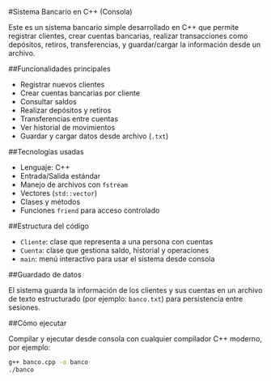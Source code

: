 #Sistema Bancario en C++ (Consola)

Este es un sistema bancario simple desarrollado en C++ que permite registrar clientes, crear cuentas bancarias, realizar transacciones como depósitos, retiros, transferencias, y guardar/cargar la información desde un archivo.

##Funcionalidades principales

- Registrar nuevos clientes
- Crear cuentas bancarias por cliente
- Consultar saldos
- Realizar depósitos y retiros
- Transferencias entre cuentas
- Ver historial de movimientos
- Guardar y cargar datos desde archivo (`.txt`)

##Tecnologías usadas

- Lenguaje: C++
- Entrada/Salida estándar
- Manejo de archivos con `fstream`
- Vectores (`std::vector`)
- Clases y métodos
- Funciones `friend` para acceso controlado

##Estructura del código

- `Cliente`: clase que representa a una persona con cuentas
- `Cuenta`: clase que gestiona saldo, historial y operaciones
- `main`: menú interactivo para usar el sistema desde consola

##Guardado de datos

El sistema guarda la información de los clientes y sus cuentas en un archivo de texto estructurado (por ejemplo: `banco.txt`) para persistencia entre sesiones.

##Cómo ejecutar

Compilar y ejecutar desde consola con cualquier compilador C++ moderno, por ejemplo:

```bash
g++ banco.cpp -o banco
./banco

